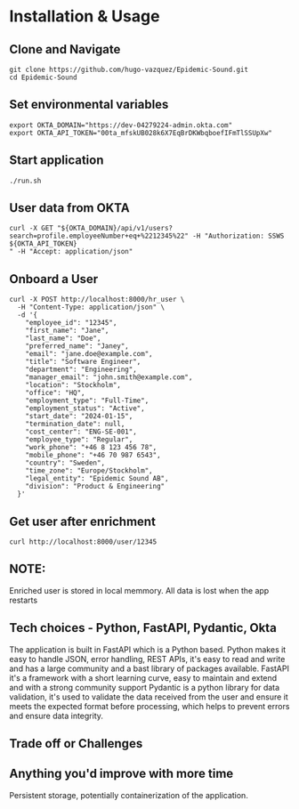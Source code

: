 # Installation & Usage

## Clone and Navigate
```
git clone https://github.com/hugo-vazquez/Epidemic-Sound.git
cd Epidemic-Sound
```

## Set environmental variables
```
export OKTA_DOMAIN="https://dev-04279224-admin.okta.com"
export OKTA_API_TOKEN="00ta_mfskUB028k6X7EqBrDKWbqboefIFmTlSSUpXw"
```

## Start application
```
./run.sh
```

## User data from OKTA
```
curl -X GET "${OKTA_DOMAIN}/api/v1/users?search=profile.employeeNumber+eq+%2212345%22" -H "Authorization: SSWS ${OKTA_API_TOKEN}
" -H "Accept: application/json"
```

## Onboard a User 
```
curl -X POST http://localhost:8000/hr_user \
  -H "Content-Type: application/json" \
  -d '{
    "employee_id": "12345",
    "first_name": "Jane",
    "last_name": "Doe",
    "preferred_name": "Janey",
    "email": "jane.doe@example.com",
    "title": "Software Engineer",
    "department": "Engineering",
    "manager_email": "john.smith@example.com",
    "location": "Stockholm",
    "office": "HQ",
    "employment_type": "Full-Time",
    "employment_status": "Active",
    "start_date": "2024-01-15",
    "termination_date": null,
    "cost_center": "ENG-SE-001",
    "employee_type": "Regular",
    "work_phone": "+46 8 123 456 78",
    "mobile_phone": "+46 70 987 6543",
    "country": "Sweden",
    "time_zone": "Europe/Stockholm",
    "legal_entity": "Epidemic Sound AB",
    "division": "Product & Engineering"
  }'
```

## Get user after enrichment
```
curl http://localhost:8000/user/12345
```

## NOTE: 
Enriched user is stored in local memmory. All data is lost when the app restarts

## Tech choices - Python, FastAPI, Pydantic, Okta
The application is built in FastAPI which is a Python based. Python makes it easy to handle JSON, error handling, REST APIs, it's easy to read and write and has a large community and a bast library of packages available.
FastAPI it's a framework with a short learning curve, easy to maintain and extend and with a strong community support
Pydantic is a python library for data validation, it's used to validate the data received from the user and ensure it meets the expected format before processing, which helps to prevent errors and ensure data integrity.

## Trade off or Challenges
## Anything you'd improve with more time
Persistent storage, potentially containerization of the application.
